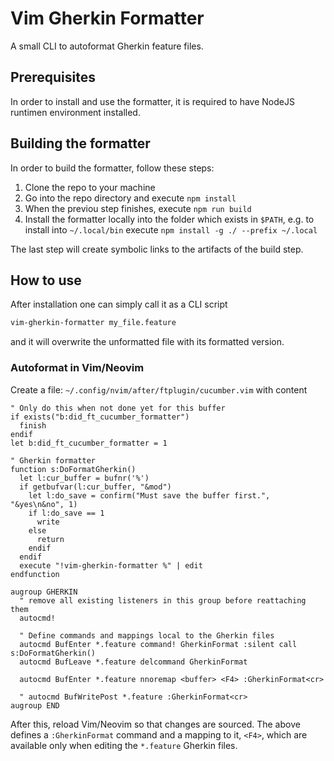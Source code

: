 # Vim Gherkin Formatter

A small CLI to autoformat Gherkin feature files.

## Prerequisites

In order to install and use the formatter, it is required to have NodeJS
runtimen environment installed.

## Building the formatter

In order to build the formatter, follow these steps:

1. Clone the repo to your machine
2. Go into the repo directory and execute `npm install`
3. When the previou step finishes, execute `npm run build`
4. Install the formatter locally into the folder which exists in `$PATH`, e.g.
   to install into `~/.local/bin` execute `npm install -g ./ --prefix ~/.local`

The last step will create symbolic links to the artifacts of the build step.

## How to use

After installation one can simply call it as a CLI script

```sh
vim-gherkin-formatter my_file.feature
```

and it will overwrite the unformatted file with its formatted version.

### Autoformat in Vim/Neovim

Create a file: `~/.config/nvim/after/ftplugin/cucumber.vim` with content

```vim
" Only do this when not done yet for this buffer
if exists("b:did_ft_cucumber_formatter")
  finish
endif
let b:did_ft_cucumber_formatter = 1

" Gherkin formatter
function s:DoFormatGherkin()
  let l:cur_buffer = bufnr('%')
  if getbufvar(l:cur_buffer, "&mod")
    let l:do_save = confirm("Must save the buffer first.", "&yes\n&no", 1)
    if l:do_save == 1
      write
    else
      return
    endif
  endif
  execute "!vim-gherkin-formatter %" | edit
endfunction

augroup GHERKIN
  " remove all existing listeners in this group before reattaching them
  autocmd!

  " Define commands and mappings local to the Gherkin files
  autocmd BufEnter *.feature command! GherkinFormat :silent call s:DoFormatGherkin()
  autocmd BufLeave *.feature delcommand GherkinFormat

  autocmd BufEnter *.feature nnoremap <buffer> <F4> :GherkinFormat<cr>

  " autocmd BufWritePost *.feature :GherkinFormat<cr>
augroup END
```

After this, reload Vim/Neovim so that changes are sourced. The above defines a
`:GherkinFormat` command and a mapping to it, `<F4>`, which are available only
when editing the `*.feature` Gherkin files.

